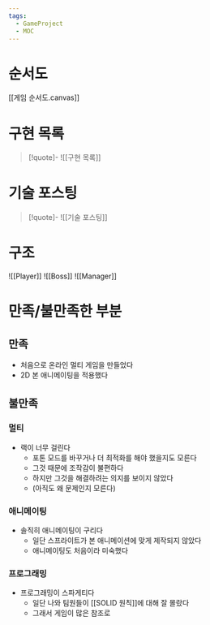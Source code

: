 ```yaml
---
tags:
  - GameProject
  - MOC
---
```

# 순서도
[[게임 순서도.canvas]]
# 구현 목록
> [!quote]-
>  ![[구현 목록]]

# 기술 포스팅
> [!quote]-
>  ![[기술 포스팅]]

# 구조
![[Player]]
![[Boss]]
![[Manager]]
# 만족/불만족한 부분
## 만족
- 처음으로 온라인 멀티 게임을 만들었다
- 2D 본 애니메이팅을 적용했다
## 불만족
### 멀티
- 랙이 너무 걸린다
	- 포톤 모드를 바꾸거나 더 최적화를 해야 했을지도 모른다
	- 그것 때문에 조작감이 불편하다
	- 하지만 그것을 해결하려는 의지를 보이지 않았다
	- (아직도 왜 문제인지 모른다)
### 애니메이팅
- 솔직히 애니메이팅이 구리다
	- 일단 스프라이트가 본 애니메이션에 맞게 제작되지 않았다
	- 애니메이팅도 처음이라 미숙했다
### 프로그래밍
- 프로그래밍이 스파게티다
	- 일단 나와 팀원들이 [[SOLID 원칙]]에 대해 잘 몰랐다
	- 그래서 게임이 많은 참조로 